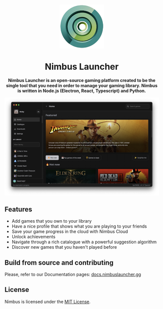 <div align="center">

[<img src="./resources/icon.png" width="144"/>](https://help.nimbuslauncher.gg)

  <h1 align="center">Nimbus Launcher</h1>

  <p align="center">
    <strong>Nimbus Launcher is an open-source gaming platform created to be the single tool that you need in order to manage your gaming library. Nimbus is written in Node.js (Electron, React, Typescript) and Python.</strong>
  </p>


![Nimbus Launcher Home Page](./docs/screenshot.png)

</div>

## Features

- Add games that you own to your library
- Have a nice profile that shows what you are playing to your friends
- Save your game progress in the cloud with Nimbus Cloud
- Unlock achievements
- Navigate through a rich catalogue with a powerful suggestion algorithm
- Discover new games that you haven't played before

## Build from source and contributing

Please, refer to our Documentation pages: [docs.nimbuslauncher.gg](https://docs.nimbuslauncher.gg/getting-started)


## License

Nimbus is licensed under the [MIT License](LICENSE).

